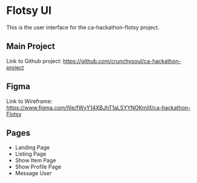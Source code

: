 # Flotsy UI

This is the user interface for the ca-hackathon-flotsy project.

## Main Project
Link to Github project: https://github.com/crunchysoul/ca-hackathon-project

## Figma
Link to Wireframe: https://www.figma.com/file/fWyY14XBJhT1aLSYYNOKmlif/ca-hackathon-Flotsy

## Pages
- Landing Page
- Listing Page
- Show Item Page
- Show Profile Page
- Message User
